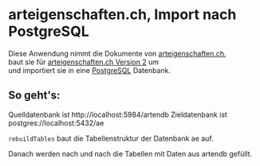 # arteigenschaften.ch, Import nach PostgreSQL

Diese Anwendung nimmt die Dokumente von [arteigenschaften.ch](https://github.com/FNSKtZH/artendb_v1),<br/>
baut sie für [arteigenschaften.ch Version 2](https://github.com/barbalex/ae2) um<br/>
und importiert sie in eine [PostgreSQL](https://www.postgresql.org) Datenbank.

## So geht's:

Quelldatenbank ist http://localhost:5984/artendb
Zieldatenbank ist postgres://localhost:5432/ae

`rebuildTables` baut die Tabellenstruktur der Datenbank ae auf.

Danach werden nach und nach die Tabellen mit Daten aus artendb gefüllt.
